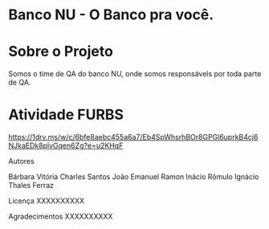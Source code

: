 # Banco NU - O Banco pra você.

# Sobre o Projeto

Somos o time de QA do banco NU, onde somos responsávels por toda parte de QA.

# Atividade FURBS

https://1drv.ms/w/c/6bfe8aebc455a6a7/Eb4SpWhsrhBOr8GPGl6uprkB4cj6NJkaEDk8plvGqen6Zg?e=u2KHqF

Autores

Bárbara Vitória
Charles Santos
João Emanuel
Ramon Inácio
Rômulo Ignácio
Thales Ferraz

Licença
XXXXXXXXXX

Agradecimentos
XXXXXXXXXX
